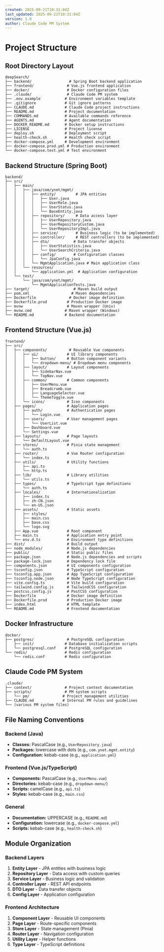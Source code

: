 ```yaml
---
created: 2025-09-21T10:31:04Z
last_updated: 2025-09-21T10:31:04Z
version: 1.0
author: Claude Code PM System
---
```


# Project Structure

## Root Directory Layout

```
deepSearch/
├── backend/                 # Spring Boot backend application
├── frontend/               # Vue.js frontend application
├── docker/                 # Docker configuration files
├── .claude/                # Claude Code PM system
├── .env.example           # Environment variables template
├── .gitignore             # Git ignore patterns
├── CLAUDE.md              # Claude Code project instructions
├── README.md              # Project documentation
├── COMMANDS.md            # Available commands reference
├── AGENTS.md              # Agent documentation
├── DOCKER_README.md       # Docker setup instructions
├── LICENSE                # Project license
├── deploy.sh              # Deployment script
├── health-check.sh        # Health check script
├── docker-compose.yml     # Development environment
├── docker-compose.prod.yml # Production environment
└── docker-compose.test.yml # Test environment
```

## Backend Structure (Spring Boot)

```
backend/
├── src/
│   ├── main/
│   │   ├── java/com/ynet/mgmt/
│   │   │   ├── entity/         # JPA entities
│   │   │   │   ├── User.java
│   │   │   │   ├── UserRole.java
│   │   │   │   ├── UserStatus.java
│   │   │   │   └── BaseEntity.java
│   │   │   ├── repository/     # Data access layer
│   │   │   │   ├── UserRepository.java
│   │   │   │   ├── UserRepositoryCustom.java
│   │   │   │   └── UserRepositoryImpl.java
│   │   │   ├── service/        # Business logic (to be implemented)
│   │   │   ├── controller/     # REST controllers (to be implemented)
│   │   │   ├── dto/           # Data transfer objects
│   │   │   │   ├── UserStatistics.java
│   │   │   │   └── UserSearchCriteria.java
│   │   │   ├── config/        # Configuration classes
│   │   │   │   └── JpaConfig.java
│   │   │   └── MgmtApplication.java # Main application class
│   │   └── resources/
│   │       └── application.yml  # Application configuration
│   └── test/
│       └── java/com/ynet/mgmt/
│           └── MgmtApplicationTests.java
├── target/                    # Maven build output
├── pom.xml                   # Maven dependencies
├── Dockerfile               # Docker image definition
├── Dockerfile.prod         # Production Docker image
├── mvnw                    # Maven wrapper (Unix)
├── mvnw.cmd               # Maven wrapper (Windows)
└── README.md              # Backend documentation
```

## Frontend Structure (Vue.js)

```
frontend/
├── src/
│   ├── components/          # Reusable Vue components
│   │   ├── ui/             # UI library components
│   │   │   ├── button/     # Button component variants
│   │   │   └── dropdown-menu/ # Dropdown menu components
│   │   ├── layout/         # Layout components
│   │   │   ├── SidebarNav.vue
│   │   │   └── TopNav.vue
│   │   ├── common/         # Common components
│   │   │   ├── UserMenu.vue
│   │   │   ├── Breadcrumb.vue
│   │   │   ├── LanguageSelector.vue
│   │   │   └── ThemeToggle.vue
│   │   └── icons/          # Icon components
│   ├── pages/              # Application pages
│   │   ├── auth/           # Authentication pages
│   │   │   └── Login.vue
│   │   ├── users/          # User management pages
│   │   │   └── UserList.vue
│   │   ├── Dashboard.vue
│   │   └── Settings.vue
│   ├── layouts/            # Page layouts
│   │   └── DefaultLayout.vue
│   ├── stores/             # Pinia state management
│   │   └── auth.ts
│   ├── router/             # Vue Router configuration
│   │   └── index.ts
│   ├── utils/              # Utility functions
│   │   ├── api.ts
│   │   └── http.ts
│   ├── lib/                # Library utilities
│   │   └── utils.ts
│   ├── types/              # TypeScript type definitions
│   │   └── auth.ts
│   ├── locales/            # Internationalization
│   │   ├── index.ts
│   │   ├── zh-CN.json
│   │   └── en-US.json
│   ├── assets/             # Static assets
│   │   ├── styles/
│   │   ├── main.css
│   │   ├── base.css
│   │   └── logo.svg
│   ├── App.vue             # Root component
│   ├── main.ts             # Application entry point
│   └── env.d.ts            # Environment type definitions
├── dist/                   # Build output
├── node_modules/           # Node.js dependencies
├── public/                 # Static public files
├── package.json            # Node.js dependencies and scripts
├── package-lock.json       # Dependency lock file
├── components.json         # UI components configuration
├── tsconfig.json           # TypeScript configuration
├── tsconfig.app.json       # App TypeScript configuration
├── tsconfig.node.json      # Node TypeScript configuration
├── vite.config.ts          # Vite build configuration
├── tailwind.config.js      # TailwindCSS configuration
├── postcss.config.js       # PostCSS configuration
├── Dockerfile              # Docker image definition
├── Dockerfile.prod         # Production Docker image
├── index.html              # HTML template
└── README.md               # Frontend documentation
```

## Docker Infrastructure

```
docker/
├── postgres/               # PostgreSQL configuration
│   ├── init/              # Database initialization scripts
│   └── postgresql.conf    # PostgreSQL configuration
└── redis/                 # Redis configuration
    └── redis.conf         # Redis configuration
```

## Claude Code PM System

```
.claude/
├── context/               # Project context documentation
├── scripts/               # PM system scripts
│   └── pm/               # Project management utilities
├── CLAUDE.md             # Internal PM rules and guidelines
└── (various PM system files)
```

## File Naming Conventions

### Backend (Java)
- **Classes:** PascalCase (e.g., `UserRepository.java`)
- **Packages:** lowercase with dots (e.g., `com.ynet.mgmt.entity`)
- **Configuration:** kebab-case (e.g., `application.yml`)

### Frontend (Vue.js/TypeScript)
- **Components:** PascalCase (e.g., `UserMenu.vue`)
- **Directories:** kebab-case (e.g., `dropdown-menu/`)
- **Scripts:** camelCase (e.g., `api.ts`)
- **Styles:** kebab-case (e.g., `main.css`)

### General
- **Documentation:** UPPERCASE (e.g., `README.md`)
- **Configuration:** lowercase (e.g., `docker-compose.yml`)
- **Scripts:** kebab-case (e.g., `health-check.sh`)

## Module Organization

### Backend Layers
1. **Entity Layer** - JPA entities with business logic
2. **Repository Layer** - Data access with custom queries
3. **Service Layer** - Business logic and validation
4. **Controller Layer** - REST API endpoints
5. **DTO Layer** - Data transfer objects
6. **Config Layer** - Application configuration

### Frontend Architecture
1. **Component Layer** - Reusable UI components
2. **Page Layer** - Route-specific components
3. **Store Layer** - State management (Pinia)
4. **Router Layer** - Navigation configuration
5. **Utility Layer** - Helper functions
6. **Type Layer** - TypeScript definitions